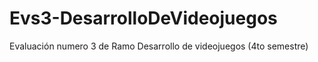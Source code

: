 # Evs3-DesarrolloDeVideojuegos
Evaluación numero 3 de Ramo Desarrollo de videojuegos (4to semestre)
